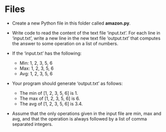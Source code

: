 # Files

* Create a new Python file in this folder called **amazon.py**.

* Write code to read the content of the text file ‘input.txt’. For each line in ‘input.txt’, write a new line in the new text file ‘output.txt’ that computes the answer to some operation on a list of numbers.

* If the ‘input.txt’ has the following: 
  * Min: 1, 2, 3, 5, 6
  * Max: 1, 2, 3, 5, 6 
  * Avg: 1, 2, 3, 5, 6

* Your program should generate ‘output.txt’ as follows:
  * The min of [1, 2, 3, 5, 6] is 1. 
  * The max of [1, 2, 3, 5, 6] is 6. 
  * The avg of [1, 2, 3, 5, 6] is 3.4.

* Assume that the only operations given in the input file are min, max and avg, and that the operation is always followed by a list of comma separated integers.
